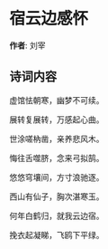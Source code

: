 # 宿云边感怀

**作者**: 刘宰

## 诗词内容

虚馆怯朝寒，幽梦不可续。

展转复展转，万感起心曲。

世涂嗟枘凿，亲养悲风木。

悔往舌噬脐，念来弓拟鹄。

悠悠穹壤间，方寸浪驰逐。

西山有仙子，胸次湛寒玉。

何年白鹤归，就我云边宿。

挽衣起凝睇，飞鸥下平绿。

